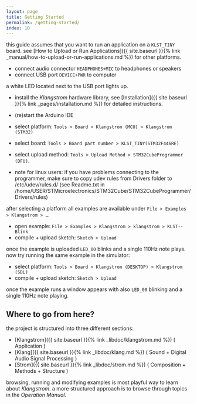 ```yaml
---
layout: page
title: Getting Started
permalink: /getting-started/
index: 10
---
```


this guide assumes that you want to run an application on a `KLST_TINY` board. see [How to Upload or Run Applications]({{ site.baseurl }}{% link _manual/how-to-upload-or-run-applications.md %}) for other platforms.

- connect audio connector `HEADPHONES+MIC` to headphones or speakers
- connect USB port `DEVICE+PWR` to computer

a white LED located next to the USB port lights up.

- install the *Klangstrom* hardware library, see [Installation]({{ site.baseurl }}{% link _pages/installation.md %}) for detailed instructions. 
- (re)start the Arduino IDE
- select platform: `Tools > Board > Klangstrom (MCU) > Klangstrom (STM32)`
- select board: `Tools > Board part number > KLST_TINY(STM32F446RE)`
- select upload method: `Tools > Upload Method > STM32CubeProgrammer (DFU)`.

- note for linux users: if you have problems connecting to the programmer, make sure to copy udev rules from Drivers folder to /etc/udev/rules.d/ (see Readme.txt in /home/USER/STMicroelectronics/STM32Cube/STM32CubeProgrammer/Drivers/rules)

after selecting a platform all examples are available under `File > Examples > Klangstrom > …`.

- open example: `File > Examples > Klangstrom > klangstrom > KLST--Blink`
- compile + upload sketch: `Sketch > Upload`

once the example is uploaded `LED_00` blinks and a single 110Hz note plays. now try running the same example in the simulator:

- select platform: `Tools > Board > Klangstrom (DESKTOP) > Klangstrom (SDL)`
- compile + upload sketch: `Sketch > Upload`

once the example runs a window appears with also `LED_00` blinking and a single 110Hz note playing.

## Where to go from here?

the project is structured into three different sections:

- [Klangstrom]({{ site.baseurl }}{% link _libdoc/klangstrom.md %}) ( Application )
- [Klang]({{ site.baseurl }}{% link _libdoc/klang.md %}) ( Sound + Digital Audio Signal Processing )
- [Strom]({{ site.baseurl }}{% link _libdoc/strom.md %}) ( Composition + Methods + Structure )

browsing, running and modifying examples is most playful way to learn about *Klangstrom*. a more structured approach is to browse through topics in the *Operation Manual*.
